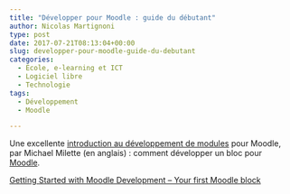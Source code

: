 ```yaml
---
title: "Développer pour Moodle : guide du débutant"
author: Nicolas Martignoni
type: post
date: 2017-07-21T08:13:04+00:00
slug: developper-pour-moodle-guide-du-debutant
categories:
  - École, e-learning et ICT
  - Logiciel libre
  - Technologie
tags:
  - Développement
  - Moodle

---
```

Une excellente <a href="https://moodle.org/mod/forum/discuss.php?d=355789">introduction au développement de modules</a> pour Moodle, par Michael Milette (en anglais) : comment développer un bloc pour <a href="https://moodle.org/">Moodle</a>.

<a href="https://moodle.org/mod/forum/discuss.php?d=355789">Getting Started with Moodle Development &#8211; Your first Moodle block</a>

<!--more-->
